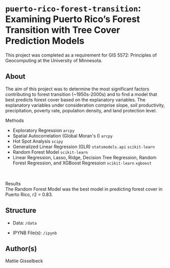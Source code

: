 # `puerto-rico-forest-transition`: Examining Puerto Rico’s Forest Transition with Tree Cover Prediction Models


This project was completed as a requirement for GIS 5572: Principles of Geocomputing at the University of Minnesota.

## About

The aim of this project was to determine the most significant factors contributing to forest transition (~1950s-2000s) and to find a model that best predicts forest cover based on the explanatory variables. The explanatory variables under consideration comprise slope, soil productivity, precipitation, poverty rate, population density, and land protection level. 

Methods
- Exploratory Regression `arcpy`
- Spatial Autocorrelation (Global Moran's I) `arcpy`
- Hot Spot Analysis `scipy`
- Generalized Linear Regression (GLR) `statsmodels.api` `scikit-learn`
- Random Forest Model `scikit-learn`
- Linear Regression, Lasso, Ridge, Decision Tree Regression, Random Forest Regression, and XGBoost Regression `scikit-learn` `xgboost`
<br>
<br>
Results 
<br>
The Random Forest Model was the best model in predicting forest cover in Puerto Rico, r2 = 0.83. 


## Structure
* Data: `/data`

* IPYNB File(s): `/ipynb`


## Author(s)
Mattie Gisselbeck